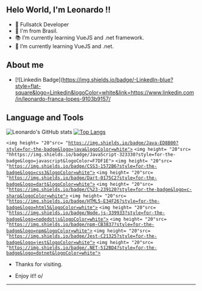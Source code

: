 ## Helo World, I'm Leonardo !!
- 👋 Fullsatck Developer
- :house_with_garden: I'm from Brasil.
- :books: I’m currently learning VueJS and .net framework.
- 🌱 I’m currently learning VueJS and .net.
## About me
- [![Linkedin Badge](https://img.shields.io/badge/-LinkedIn-blue?style=flat-square&logo=Linkedin&logoColor=white&link=https://www.linkedin.com/in/leonardo-franca-lopes-9103b9157/

## Language and Tools
![Leonardo's GitHub stats](https://github-readme-stats.vercel.app/api?username=Cod3rM4st3r&show_icons=true&theme=radical)
[![Top Langs](https://github-readme-stats.vercel.app/api/top-langs/?username=Cod3rM4st3r&layout=compact)](https://github.com/Cod3rM4st3r/github-readme-stats)




<code><img height= "20"src= "https://img.shields.io/badge/Java-ED8B00?style=for-the-badge&logo=java&logoColor=white"></code>
<code><img height= "20"src= "hhttps://img.shields.io/badge/JavaScript-323330?style=for-the-badge&logo=javascript&logoColor=F7DF1E"></code>
<code><img height= "20"src= "https://img.shields.io/badge/CSS3-1572B6?style=for-the-badge&logo=css3&logoColor=white"></code>
<code><img height= "20"src= "https://img.shields.io/badge/Dart-0175C2?style=for-the-badge&logo=dart&logoColor=white"></code>
<code><img height= "20"src= "https://img.shields.io/badge/C%23-239120?style=for-the-badge&logo=c-sharp&logoColor=white"></code>
<code><img height= "20"src= "https://img.shields.io/badge/HTML5-E34F26?style=for-the-badge&logo=html5&logoColor=white"></code>
<code><img height= "20"src= "https://img.shields.io/badge/Node.js-339933?style=for-the-badge&logo=nodedotjs&logoColor=white"></code>
<code><img height= "20"src= "https://img.shields.io/badge/npm-CB3837?style=for-the-badge&logo=npm&logoColor=white"></code>
<code><img height= "20"src= "https://img.shields.io/badge/Jest-C21325?style=for-the-badge&logo=jest&logoColor=white"></code>
<code><img height= "20"src= "https://img.shields.io/badge/.NET-512BD4?style=for-the-badge&logo=dotnet&logoColor=white"></code>

- Thanks for visiting.

- Enjoy it!! o/

----------------------------------------------------------------------------------
